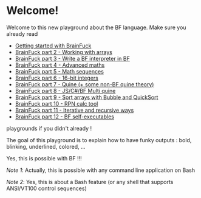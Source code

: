 # Welcome!

Welcome to this new playground about the BF language. Make sure you already read 
* [Getting started with BrainFuck](https://tech.io/playgrounds/50426/getting-started-with-brainfuck/welcome)
* [BrainFuck part 2 - Working with arrays](https://tech.io/playgrounds/50443/brainfuck-part-2---working-with-arrays/welcome)
* [BrainFuck part 3 - Write a BF interpreter in BF](https://www.codingame.com/playgrounds/50446/brainfuck-part-3---write-a-bf-interpreter-in-bf/welcome)
* [BrainFuck part 4 - Advanced maths](https://www.codingame.com/playgrounds/50446/brainfuck-part-3---write-a-bf-interpreter-in-bf/welcome)
* [BrainFuck part 5 - Math sequences](https://www.codingame.com/playgrounds/50478/brainfuck-part-5---math-sequences/welcome)
* [BrainFuck part 6 - 16-bit integers](https://www.codingame.com/playgrounds/50482/brainfuck-part-6---16-bit-integers/be-smart)
* [BrainFuck part 7 - Quine (+ some non-BF quine theory)](https://www.codingame.com/playgrounds/50485/brainfuck-part-7---quine-some-non-bf-quine-theory/welcome)
* [BrainFuck part 8 - JS/C#/BF Multi quine](https://www.codingame.com/playgrounds/50499/brainfuck-part-8---jscbf-multi-quine/welcome)
* [BrainFuck part 9 - Sort arrays with Bubble and QuickSort](https://www.codingame.com/playgrounds/50516/brainfuck-part-9---sort-arrays-with-bubble-and-quicksort/quicksort)
* [BrainFuck part 10 - RPN calc tool](https://www.codingame.com/playgrounds/50553/brainfuck-part-10---rpn-calc-tool/welcome)
* [BrainFuck part 11 - Iterative and recursive ways](https://www.codingame.com/playgrounds/50565/brainfuck-part-11---iterative-and-recursive-ways/welcome)
* [BrainFuck part 12 - BF self-executables](https://www.codingame.com/playgrounds/50567/brainfuck-part-12---bf-self-executables/enhanced-rpn-calc-tool)

playgrounds if you didn't already !

The goal of this playground is to explain how to have funky outputs : bold, blinking, underlined, colored, ...

Yes, this is possible with BF !!!

_Note 1_: Actually, this is possible with any command line application on Bash

_Note 2_: Yes, this is about a Bash feature (or any shell that supports ANSI/VT100 control sequences)

